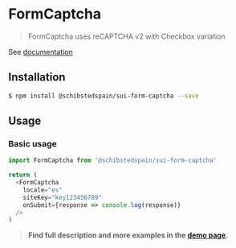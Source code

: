 # FormCaptcha

> FormCaptcha uses reCAPTCHA v2 with Checkbox variation 

See [documentation](https://developers.google.com/recaptcha/docs/display)

## Installation

```sh
$ npm install @schibstedspain/sui-form-captcha --save
```

## Usage

### Basic usage
```js
import FormCaptcha from '@schibstedspain/sui-form-captcha'

return (
  <FormCaptcha
    locale="es"
    siteKey="key123456789"
    onSubmit={response => console.log(response)}
  />
)
```


> **Find full description and more examples in the [demo page](#).**